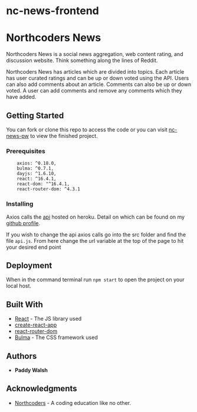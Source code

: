 # nc-news-frontend
# Northcoders News

Northcoders News is a social news aggregation, web content rating, and discussion website. Think something along the lines of Reddit.

Northcoders News has articles which are divided into topics. Each article has user curated ratings and can be up or down voted using the API. Users can also add comments about an article. Comments can also be up or down voted. A user can add comments and remove any comments which they have added.

## Getting Started

You can fork or clone this repo to access the code or you can visit [nc-news-pw](https://nc-news-pw.herokuapp.com/) to view the finished project.

### Prerequisites

```
    axios: ^0.18.0,
    bulma: ^0.7.1,
    dayjs: ^1.6.10,
    react: ^16.4.1,
    react-dom: "^16.4.1,
    react-router-dom: ^4.3.1
```

### Installing

Axios calls the [api](https://nc-news-portfolio.herokuapp.com/) hosted on heroku. Detail on which can be found on my [github profile](https://github.com/tricky93/BE-FT-northcoders-news).

If you wish to change the api axios calls go into the src folder and find the file `api.js`. From here change the url variable at the top of the page to hit your desired end point

## Deployment

When in the command terminal run `npm start` to open the project on your local host.

## Built With

- [React](https://reactjs.org/) - The JS library used
- [create-react-app](https://www.npmjs.com/package/create-react-app)
- [react-router-dom](https://www.npmjs.com/package/react-router-dom)
- [Bulma](https://bulma.io/) - The CSS framework used

## Authors

- **Paddy Walsh**

## Acknowledgments

- [Northcoders](https://northcoders.com/) - A coding education like no other.
